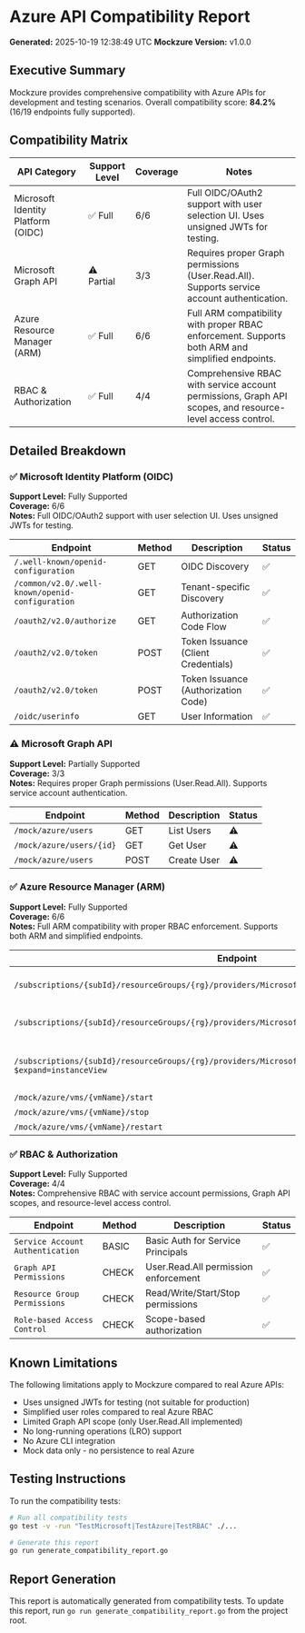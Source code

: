 # Azure API Compatibility Report

**Generated:** 2025-10-19 12:38:49 UTC
**Mockzure Version:** v1.0.0

## Executive Summary

Mockzure provides comprehensive compatibility with Azure APIs for development and testing scenarios. Overall compatibility score: **84.2%** (16/19 endpoints fully supported).

## Compatibility Matrix

| API Category | Support Level | Coverage | Notes |
|--------------|--------------|----------|-------|
| Microsoft Identity Platform (OIDC) | ✅ Full | 6/6 | Full OIDC/OAuth2 support with user selection UI. Uses unsigned JWTs for testing. |
| Microsoft Graph API | ⚠️ Partial | 3/3 | Requires proper Graph permissions (User.Read.All). Supports service account authentication. |
| Azure Resource Manager (ARM) | ✅ Full | 6/6 | Full ARM compatibility with proper RBAC enforcement. Supports both ARM and simplified endpoints. |
| RBAC & Authorization | ✅ Full | 4/4 | Comprehensive RBAC with service account permissions, Graph API scopes, and resource-level access control. |

## Detailed Breakdown

### ✅ Microsoft Identity Platform (OIDC)

**Support Level:** Fully Supported  
**Coverage:** 6/6  
**Notes:** Full OIDC/OAuth2 support with user selection UI. Uses unsigned JWTs for testing.

| Endpoint | Method | Description | Status |
|----------|--------|-------------|--------|
| `/.well-known/openid-configuration` | GET | OIDC Discovery | ✅ |
| `/common/v2.0/.well-known/openid-configuration` | GET | Tenant-specific Discovery | ✅ |
| `/oauth2/v2.0/authorize` | GET | Authorization Code Flow | ✅ |
| `/oauth2/v2.0/token` | POST | Token Issuance (Client Credentials) | ✅ |
| `/oauth2/v2.0/token` | POST | Token Issuance (Authorization Code) | ✅ |
| `/oidc/userinfo` | GET | User Information | ✅ |

### ⚠️ Microsoft Graph API

**Support Level:** Partially Supported  
**Coverage:** 3/3  
**Notes:** Requires proper Graph permissions (User.Read.All). Supports service account authentication.

| Endpoint | Method | Description | Status |
|----------|--------|-------------|--------|
| `/mock/azure/users` | GET | List Users | ⚠️ |
| `/mock/azure/users/{id}` | GET | Get User | ⚠️ |
| `/mock/azure/users` | POST | Create User | ⚠️ |

### ✅ Azure Resource Manager (ARM)

**Support Level:** Fully Supported  
**Coverage:** 6/6  
**Notes:** Full ARM compatibility with proper RBAC enforcement. Supports both ARM and simplified endpoints.

| Endpoint | Method | Description | Status |
|----------|--------|-------------|--------|
| `/subscriptions/{subId}/resourceGroups/{rg}/providers/Microsoft.Compute/virtualMachines` | GET | List VMs (ARM format) | ✅ |
| `/subscriptions/{subId}/resourceGroups/{rg}/providers/Microsoft.Compute/virtualMachines/{vmName}` | GET | Get VM (ARM format) | ✅ |
| `/subscriptions/{subId}/resourceGroups/{rg}/providers/Microsoft.Compute/virtualMachines/{vmName}?$expand=instanceView` | GET | Get VM with Instance View | ✅ |
| `/mock/azure/vms/{vmName}/start` | POST | Start VM | ✅ |
| `/mock/azure/vms/{vmName}/stop` | POST | Stop VM | ✅ |
| `/mock/azure/vms/{vmName}/restart` | POST | Restart VM | ✅ |

### ✅ RBAC & Authorization

**Support Level:** Fully Supported  
**Coverage:** 4/4  
**Notes:** Comprehensive RBAC with service account permissions, Graph API scopes, and resource-level access control.

| Endpoint | Method | Description | Status |
|----------|--------|-------------|--------|
| `Service Account Authentication` | BASIC | Basic Auth for Service Principals | ✅ |
| `Graph API Permissions` | CHECK | User.Read.All permission enforcement | ✅ |
| `Resource Group Permissions` | CHECK | Read/Write/Start/Stop permissions | ✅ |
| `Role-based Access Control` | CHECK | Scope-based authorization | ✅ |

## Known Limitations

The following limitations apply to Mockzure compared to real Azure APIs:

- Uses unsigned JWTs for testing (not suitable for production)
- Simplified user roles compared to real Azure RBAC
- Limited Graph API scope (only User.Read.All implemented)
- No long-running operations (LRO) support
- No Azure CLI integration
- Mock data only - no persistence to real Azure

## Testing Instructions

To run the compatibility tests:

```bash
# Run all compatibility tests
go test -v -run "TestMicrosoft|TestAzure|TestRBAC" ./...

# Generate this report
go run generate_compatibility_report.go
```

## Report Generation

This report is automatically generated from compatibility tests. To update this report, run `go run generate_compatibility_report.go` from the project root.
